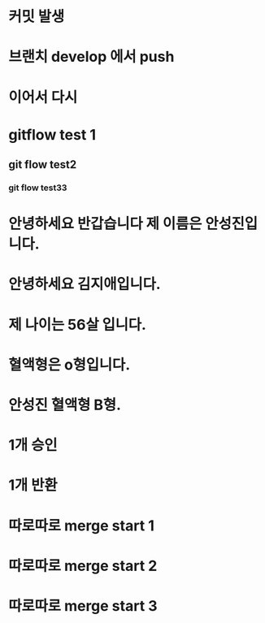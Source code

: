 # 커밋 발생

# 브랜치 develop 에서 push

# 이어서 다시

# gitflow test 1

## git flow test2

### git flow test33

# 안녕하세요 반갑습니다 제 이름은 안성진입니다.

# 안녕하세요 김지애입니다.

# 제 나이는 56살 입니다.
# 혈액형은 o형입니다.
# 안성진 혈액형 B형.

# 1개 승인
# 1개 반환

# 따로따로 merge start 1

# 따로따로 merge start 2

# 따로따로 merge start 3

